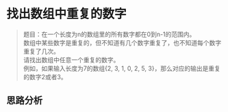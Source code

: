 # 找出数组中重复的数字

> 题目：在一个长度为n的数组里的所有数字都在0到n-1的范围内。  
  数组中某些数字是重复的，但不知道有几个数字重复了，也不知道每个数字重复了几次。  
  请找出数组中任意一个重复的数字。  
  例如，如果输入长度为7的数组{2, 3, 1, 0, 2, 5, 3}，那么对应的输出是重复的数字2或者3。  

## 思路分析

